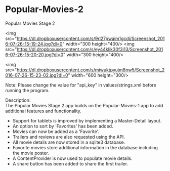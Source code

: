 # Popular-Movies-2
Popular Movies Stage 2

<img src="https://dl.dropboxusercontent.com/s/9rl27pwaim1gcdi/Screenshot_2016-07-26-15-19-24.jpg?dl=0" width="300 height="400/> <img src="https://dl.dropboxusercontent.com/s/ey44klik30f3i13/Screenshot_2016-07-26-15-20-20.jpg?dl=0" width="300 height="400/>

<img src="https://dl.dropboxusercontent.com/s/miwuktpyujm8nw5/Screenshot_2016-07-26-15-23-02.jpg?dl=0" width="600 height="300/>

Note: Please change the value for "api_key" in values/strings.xml before running
the program.

Description:  
The Popular Movies Stage 2 app builds on the Popular-Movies-1 app to add
additional features and functionality. 

 - Support for tablets is improved by implementing a Master-Detail layout.
 - An option to sort by 'Favorites' has been added.
 - Movies can now be added as a 'Favorite'.
 - Trailers and reviews are also requested using the API.
 - All movie details are now stored in a sqlite3 database.
 - Favorite movies store additional information in the database including the
   movie poster.
 - A ContentProvider is now used to populate movie details.
 - A share button has been added to share the first trailer.
